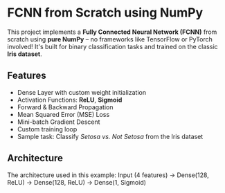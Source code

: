# FCNN from Scratch using NumPy

This project implements a **Fully Connected Neural Network (FCNN)** from scratch using **pure NumPy** – no frameworks like TensorFlow or PyTorch involved! It's built for binary classification tasks and trained on the classic **Iris dataset**.

## Features

- Dense Layer with custom weight initialization
- Activation Functions: **ReLU**, **Sigmoid**
- Forward & Backward Propagation
- Mean Squared Error (MSE) Loss
- Mini-batch Gradient Descent
- Custom training loop
- Sample task: Classify *Setosa vs. Not Setosa* from the Iris dataset

## Architecture

The architecture used in this example:
Input (4 features)
-> Dense(128, ReLU)
-> Dense(128, ReLU)
-> Dense(1, Sigmoid)
